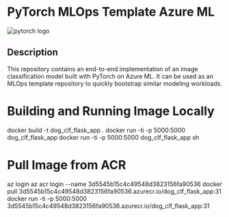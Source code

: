 # PyTorch MLOps Template Azure ML

![pytorch logo](https://github.com/sebastianbirk/pytorch-mlops-template-azure-ml/blob/master/docs/images/pytorch_logo.png)

## Description

This repository contains an end-to-end implementation of an image classification model built with PyTorch on Azure ML. It can be used as an MLOps template repository to quickly bootstrap similar modeling workloads.

# Building and Running Image Locally
docker build -t dog_clf_flask_app .
docker run -ti -p 5000:5000 dog_clf_flask_app
docker run -ti -p 5000:5000 dog_clf_flask_app sh

# Pull Image from ACR
az login
az acr login --name 3d5545b15c4c49548d3823156fa90536
docker pull 3d5545b15c4c49548d3823156fa90536.azurecr.io/dog_clf_flask_app:31
docker run -ti -p 5000:5000 3d5545b15c4c49548d3823156fa90536.azurecr.io/dog_clf_flask_app:31
